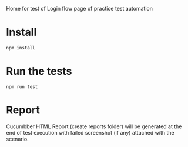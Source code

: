 Home for test of Login flow page of practice test automation

# Install

`npm install`

# Run the tests

`npm run test`

# Report

Cucumbber HTML Report (create reports folder) will be generated at the end of test execution with failed screenshot (if any) attached with the scenario.
